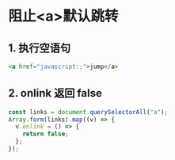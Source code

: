 # 阻止\<a\>默认跳转

## 1. 执行空语句

```html
<a href="javascript:;">jump</a>
```

## 2. onlink 返回 false

```js
const links = document.querySelectorAll("a");
Array.form(links).map((v) => {
  v.onlink = () => {
    return false;
  };
});
```
